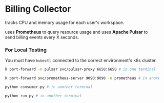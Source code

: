 # Billing Collector

tracks CPU and memory usage for each user's workspace.

uses **Prometheus**  to query resource usage and uses **Apache Pulsar** to send billing events every X seconds.


### For Local Testing

You must have `kubectl` connected to the correct environment's k8s cluster.

```bash
k port-forward -n pulsar svc/pulsar-proxy 6650:6650 # in one terminal

k port-forward svc/prometheus-server 9090:9090 -n prometheus # in another terminal

python consumer.py # in another terminal

python run.py # in another terminal
```
